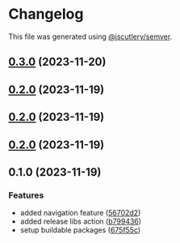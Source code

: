# Changelog

This file was generated using [@jscutlery/semver](https://github.com/jscutlery/semver).

## [0.3.0](https://github.com/deriv-com/deriv-com-v2/compare/hooks-0.2.0...hooks-0.3.0) (2023-11-20)

## [0.2.0](https://github.com/deriv-com/deriv-com-v2/compare/hooks-0.1.0...hooks-0.2.0) (2023-11-19)

## [0.2.0](https://github.com/deriv-com/deriv-com-v2/compare/hooks-0.1.0...hooks-0.2.0) (2023-11-19)

## [0.2.0](https://github.com/deriv-com/deriv-com-v2/compare/hooks-0.1.0...hooks-0.2.0) (2023-11-19)

## 0.1.0 (2023-11-19)


### Features

* added navigation feature ([56702d2](https://github.com/deriv-com/deriv-com-v2/commit/56702d2bac2e9c081ca7f986fead7f50f53723e4))
* added release libs action ([b799436](https://github.com/deriv-com/deriv-com-v2/commit/b7994362021f5da9c1d02cd995c8ee0bd8c353a7))
* setup buildable packages ([675f55c](https://github.com/deriv-com/deriv-com-v2/commit/675f55c6b1d1984596a664306deab038383a9f31))
